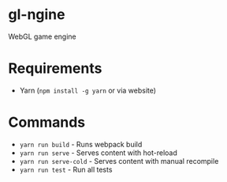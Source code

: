 # gl-ngine
WebGL game engine

# Requirements 
* Yarn (`npm install -g yarn` or via website)

# Commands
* `yarn run build` - Runs webpack build
* `yarn run serve` - Serves content with hot-reload
* `yarn run serve-cold` - Serves content with manual recompile
* `yarn run test` - Run all tests
